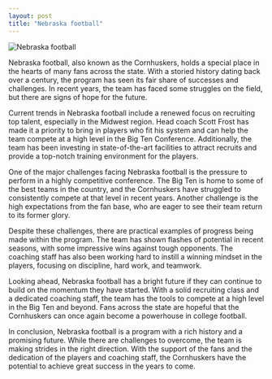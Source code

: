 ```yaml
---
layout: post
title: "Nebraska football"
---
```


![Nebraska football](None)

Nebraska football, also known as the Cornhuskers, holds a special place in the hearts of many fans across the state. With a storied history dating back over a century, the program has seen its fair share of successes and challenges. In recent years, the team has faced some struggles on the field, but there are signs of hope for the future.

Current trends in Nebraska football include a renewed focus on recruiting top talent, especially in the Midwest region. Head coach Scott Frost has made it a priority to bring in players who fit his system and can help the team compete at a high level in the Big Ten Conference. Additionally, the team has been investing in state-of-the-art facilities to attract recruits and provide a top-notch training environment for the players.

One of the major challenges facing Nebraska football is the pressure to perform in a highly competitive conference. The Big Ten is home to some of the best teams in the country, and the Cornhuskers have struggled to consistently compete at that level in recent years. Another challenge is the high expectations from the fan base, who are eager to see their team return to its former glory.

Despite these challenges, there are practical examples of progress being made within the program. The team has shown flashes of potential in recent seasons, with some impressive wins against tough opponents. The coaching staff has also been working hard to instill a winning mindset in the players, focusing on discipline, hard work, and teamwork.

Looking ahead, Nebraska football has a bright future if they can continue to build on the momentum they have started. With a solid recruiting class and a dedicated coaching staff, the team has the tools to compete at a high level in the Big Ten and beyond. Fans across the state are hopeful that the Cornhuskers can once again become a powerhouse in college football.

In conclusion, Nebraska football is a program with a rich history and a promising future. While there are challenges to overcome, the team is making strides in the right direction. With the support of the fans and the dedication of the players and coaching staff, the Cornhuskers have the potential to achieve great success in the years to come.